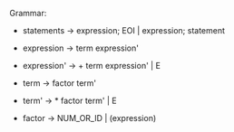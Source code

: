 Grammar:

- statements -> expression; EOI | expression; statement

- expression -> term expression'
- expression' -> + term expression' | E

- term -> factor term'
- term' -> * factor term' | E

- factor -> NUM_OR_ID | (expression)